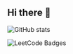 ## Hi there 👋

<!--
**DiligentPanda/DiligentPanda** is a ✨ _special_ ✨ repository because its `README.md` (this file) appears on your GitHub profile.

Here are some ideas to get you started:

- 🔭 I’m currently working on ...
- 🌱 I’m currently learning ...
- 👯 I’m looking to collaborate on ...
- 🤔 I’m looking for help with ...
- 💬 Ask me about ...
- 📫 How to reach me: ...
- 😄 Pronouns: ...
- ⚡ Fun fact: ...
-->

<!-- copy from https://github.com/TachikakaMin/TachikakaMin/blob/master/README.md?plain=1 -->
![GitHub stats](https://github-readme-stats.vercel.app/api?username=DiligentPanda&count_private=true&show_icons=true&theme=default)

<!-- [![Readme Card](https://github-readme-stats.vercel.app/api/pin/?username=anuraghazra&repo=github-readme-stats)](https://github.com/anuraghazra/github-readme-stats) -->

<!-- https://github.com/KevzPeter/Leetcode-Badge-Showcase -->
<img src="https://leetcode-badge-showcase.vercel.app/api?username=DiligentPanda" alt="LeetCode Badges" />
